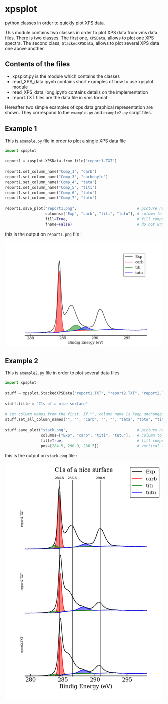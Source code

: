 # xpsplot

python classes in order to quickly plot XPS data.

This module contains two classes in order to plot XPS data from vms data
files. There is two classes. The first one, `XPSData`, allows to plot one XPS spectra.
The second class, `StackedXPSData`, allows to plot several XPS data one above
another.

## Contents of the files

* xpsplot.py is the module which contains the classes
* read_XPS_data.ipynb contains short examples of how to use xpsplot module
* read_XPS_data_long.ipynb contains details on the implementation
* report.TXT files are the data file in vms format

Hereafter two simple examples of xps data graphical representation are shown.
They correspond to the `example.py` and `example2.py` script files.

## Example 1

This is `example.py` file in order to plot a single XPS data file

```python
import xpsplot

report1 = xpsplot.XPSData.from_file("report1.TXT")

report1.set_column_name("Comp_1", "carb")
report1.set_column_name("Comp_3", "carbonyle")
report1.set_column_name("Comp_4", "tata")
report1.set_column_name("Comp_5", "titi")
report1.set_column_name("Comp_6", "toto")
report1.set_column_name("Comp_7", "tutu")

report1.save_plot("report1.png",                           # picture name
                  columns=["Exp", "carb", "titi", "tutu"], # column to plot
                  fill=True,                               # fill component
                  fname=False)                             # do not write file name
```

this is the output on `report1.png` file :

![example1](report1.png)

## Example 2

This is `example2.py` file in order to plot several data files

```python
import xpsplot

stuff = xpsplot.StackedXPSData("report1.TXT", "report2.TXT", "report2.TXT")

stuff.title = "C1s of a nice surface"

# set column names from the first. If "", column name is keep unchanged
stuff.set_all_column_names("", "", "carb", "", "", "tata", "toto", "titi", "tutu")

stuff.save_plot("stack.png",                               # picture name
                columns=["Exp", "carb", "titi", "tutu"],   # column to plot
                fill=True,                                 # fill component
                pos=[284.5, 290.9, 286.5])                 # vertical line positions
```

this is the output on `stack.png` file :

![example2](stack.png)
